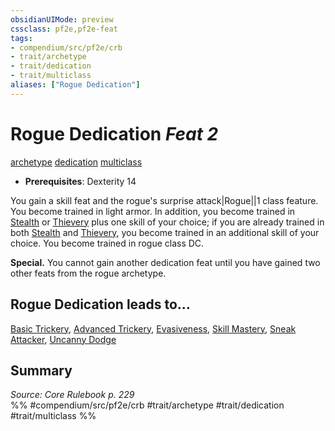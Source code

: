 ```yaml
---
obsidianUIMode: preview
cssclass: pf2e,pf2e-feat
tags:
- compendium/src/pf2e/crb
- trait/archetype
- trait/dedication
- trait/multiclass
aliases: ["Rogue Dedication"]
---
```

# Rogue Dedication  *Feat 2*  
[archetype](/rules/traits/archetype.md)  [dedication](/rules/traits/dedication.md)  [multiclass](/rules/traits/multiclass.md)  

- **Prerequisites**: Dexterity 14

You gain a skill feat and the rogue's surprise attack|Rogue||1 class feature. You become trained in light armor. In addition, you become trained in [Stealth](/compendium/skills.md#Stealth) or [Thievery](/compendium/skills.md#Thievery) plus one skill of your choice; if you are already trained in both [Stealth](/compendium/skills.md#Stealth) and [Thievery](/compendium/skills.md#Thievery), you become trained in an additional skill of your choice. You become trained in rogue class DC.

**Special.** You cannot gain another dedication feat until you have gained two other feats from the rogue archetype.

## Rogue Dedication leads to...

[Basic Trickery](/compendium/feats/basic-trickery.md), [Advanced Trickery](/compendium/feats/advanced-trickery.md), [Evasiveness](/compendium/feats/evasiveness.md), [Skill Mastery](/compendium/feats/skill-mastery.md), [Sneak Attacker](/compendium/feats/sneak-attacker.md), [Uncanny Dodge](/compendium/feats/uncanny-dodge.md)

## Summary

*Source: Core Rulebook p. 229*  
%% #compendium/src/pf2e/crb #trait/archetype #trait/dedication #trait/multiclass %%